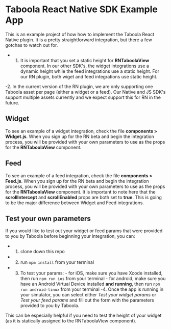 # Taboola React Native SDK Example App

This is an example project of how how to implement the Taboola React Native plugin. It is a pretty straightforward integration, but there a few gotchas to watch out for.

- 1. It is important that you set a static height for **RNTaboolaView** component. In our other SDK's, the widget integrations use a dynamic height while the feed integrations use a static height. For our RN plugin, both wiget and feed integrations use static height.

-2. In the current version of the RN plugin, we are only supporting one Taboola asset per page (either a widget or a feed). Our Native and JS SDK's support multiple assets currently and we expect support this for RN in the future.

## Widget

To see an example of a widget integration, check the file **components > Widget.js**. When you sign up for the RN beta and begin the integration process, you will be provided with your own parameters to use as the props for the **RNTaboolaView** component.

## Feed

To see an example of a feed integration, check the file **components > Feed.js**. When you sign up for the RN beta and begin the integration process, you will be provided with your own parameters to use as the props for the **RNTaboolaView** component. It is important to note here that the **scrollIntercept** and **scrollEnabled** props are both set to **true**. This is going to be the major difference between Widget and Feed integrations.

## Test your own parameters

If you would like to test out your widget or feed params that were provided to you by Taboola before beginning your integration, you can:

- 1. clone down this repo
- 2. run `npm install` from your terminal
- 3. To test your params: - for iOS, make sure you have Xcode installed, then run `npm run ios` from your terminal - for android, make sure you have an Android Virtual Device installed **and running**, then run `npm run android-linux` from your terminal
     -4. Once the app is running in your simulator, you can select either _Test your widget params_ or _Test your feed params_ and fill out the form with the parameters provided to you by Taboola.

This can be especially helpful if you need to test the height of your widget (as it is statically assigned to the RNTaboolaView component).
